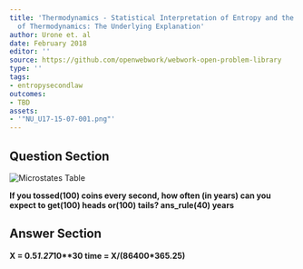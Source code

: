 ```yaml
---
title: 'Thermodynamics - Statistical Interpretation of Entropy and the Second Law
  of Thermodynamics: The Underlying Explanation'
author: Urone et. al
date: February 2018
editor: ''
source: https://github.com/openwebwork/webwork-open-problem-library
type: ''
tags:
- entropysecondlaw
outcomes:
- TBD
assets:
- '"NU_U17-15-07-001.png"'
---
```


## Question Section 

![Microstates Table]("NU_U17-15-07-001.png")

<b>
If you tossed(100) coins every second, how often (in years) can you expect to get(100) heads or(100) tails?
ans_rule(40) years



## Answer Section

X = 0.5*1.27*10**30
time = X/(86400*365.25)
